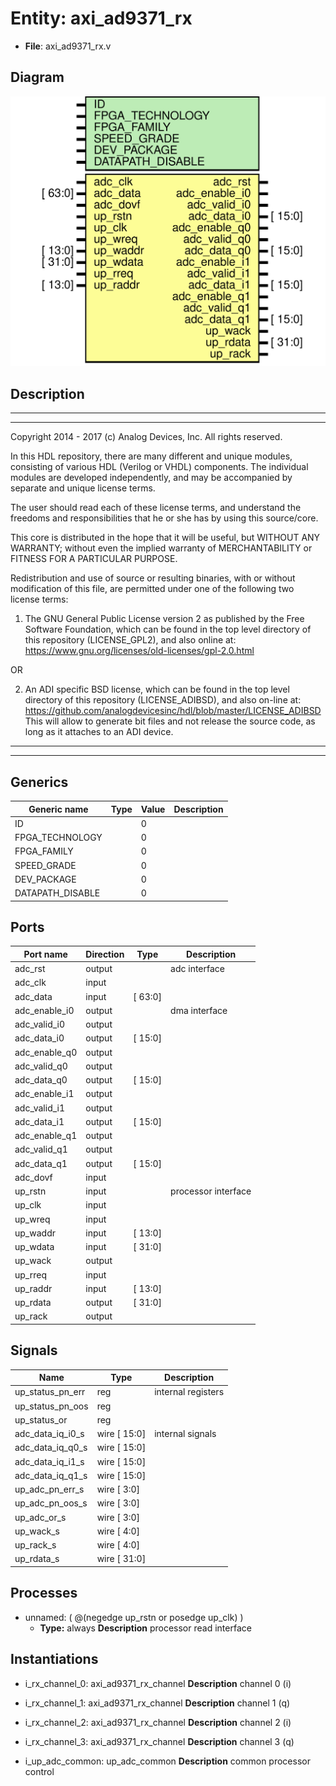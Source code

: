 # Entity: axi_ad9371_rx

- **File**: axi_ad9371_rx.v
## Diagram

![Diagram](axi_ad9371_rx.svg "Diagram")
## Description

 ***************************************************************************
 ***************************************************************************
 Copyright 2014 - 2017 (c) Analog Devices, Inc. All rights reserved.

 In this HDL repository, there are many different and unique modules, consisting
 of various HDL (Verilog or VHDL) components. The individual modules are
 developed independently, and may be accompanied by separate and unique license
 terms.

 The user should read each of these license terms, and understand the
 freedoms and responsibilities that he or she has by using this source/core.

 This core is distributed in the hope that it will be useful, but WITHOUT ANY
 WARRANTY; without even the implied warranty of MERCHANTABILITY or FITNESS FOR
 A PARTICULAR PURPOSE.

 Redistribution and use of source or resulting binaries, with or without modification
 of this file, are permitted under one of the following two license terms:

   1. The GNU General Public License version 2 as published by the
      Free Software Foundation, which can be found in the top level directory
      of this repository (LICENSE_GPL2), and also online at:
      <https://www.gnu.org/licenses/old-licenses/gpl-2.0.html>

 OR

   2. An ADI specific BSD license, which can be found in the top level directory
      of this repository (LICENSE_ADIBSD), and also on-line at:
      https://github.com/analogdevicesinc/hdl/blob/master/LICENSE_ADIBSD
      This will allow to generate bit files and not release the source code,
      as long as it attaches to an ADI device.

 ***************************************************************************
 ***************************************************************************

## Generics

| Generic name     | Type | Value | Description |
| ---------------- | ---- | ----- | ----------- |
| ID               |      | 0     |             |
| FPGA_TECHNOLOGY  |      | 0     |             |
| FPGA_FAMILY      |      | 0     |             |
| SPEED_GRADE      |      | 0     |             |
| DEV_PACKAGE      |      | 0     |             |
| DATAPATH_DISABLE |      | 0     |             |
## Ports

| Port name     | Direction | Type    | Description          |
| ------------- | --------- | ------- | -------------------- |
| adc_rst       | output    |         |  adc interface       |
| adc_clk       | input     |         |                      |
| adc_data      | input     | [ 63:0] |                      |
| adc_enable_i0 | output    |         |  dma interface       |
| adc_valid_i0  | output    |         |                      |
| adc_data_i0   | output    | [ 15:0] |                      |
| adc_enable_q0 | output    |         |                      |
| adc_valid_q0  | output    |         |                      |
| adc_data_q0   | output    | [ 15:0] |                      |
| adc_enable_i1 | output    |         |                      |
| adc_valid_i1  | output    |         |                      |
| adc_data_i1   | output    | [ 15:0] |                      |
| adc_enable_q1 | output    |         |                      |
| adc_valid_q1  | output    |         |                      |
| adc_data_q1   | output    | [ 15:0] |                      |
| adc_dovf      | input     |         |                      |
| up_rstn       | input     |         |  processor interface |
| up_clk        | input     |         |                      |
| up_wreq       | input     |         |                      |
| up_waddr      | input     | [ 13:0] |                      |
| up_wdata      | input     | [ 31:0] |                      |
| up_wack       | output    |         |                      |
| up_rreq       | input     |         |                      |
| up_raddr      | input     | [ 13:0] |                      |
| up_rdata      | output    | [ 31:0] |                      |
| up_rack       | output    |         |                      |
## Signals

| Name             | Type         | Description          |
| ---------------- | ------------ | -------------------- |
| up_status_pn_err | reg          |  internal registers  |
| up_status_pn_oos | reg          |                      |
| up_status_or     | reg          |                      |
| adc_data_iq_i0_s | wire [ 15:0] |  internal signals    |
| adc_data_iq_q0_s | wire [ 15:0] |                      |
| adc_data_iq_i1_s | wire [ 15:0] |                      |
| adc_data_iq_q1_s | wire [ 15:0] |                      |
| up_adc_pn_err_s  | wire [  3:0] |                      |
| up_adc_pn_oos_s  | wire [  3:0] |                      |
| up_adc_or_s      | wire [  3:0] |                      |
| up_wack_s        | wire [  4:0] |                      |
| up_rack_s        | wire [  4:0] |                      |
| up_rdata_s       | wire [ 31:0] |                      |
## Processes
- unnamed: ( @(negedge up_rstn or posedge up_clk) )
  - **Type:** always
**Description**
 processor read interface 
## Instantiations

- i_rx_channel_0: axi_ad9371_rx_channel
**Description**
 channel 0 (i)

- i_rx_channel_1: axi_ad9371_rx_channel
**Description**
 channel 1 (q)

- i_rx_channel_2: axi_ad9371_rx_channel
**Description**
 channel 2 (i)

- i_rx_channel_3: axi_ad9371_rx_channel
**Description**
 channel 3 (q)

- i_up_adc_common: up_adc_common
**Description**
 common processor control

